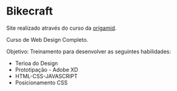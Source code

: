 <h1>Bikecraft</h1>

Site realizado através do curso da <a href="https://www.origamid.com/" target="_blank">origamid</a>.

Curso de Web Design Completo.

Objetivo: Treinamento para desenvolver as seguintes habilidades:

<ul>
  <li>Terioa do Design</li>
  <li>Prototipação - Adobe XD</li>
  <li>HTML-CSS-JAVASCRIPT</li>
  <li>Posicionamento CSS</li>
</ul>
